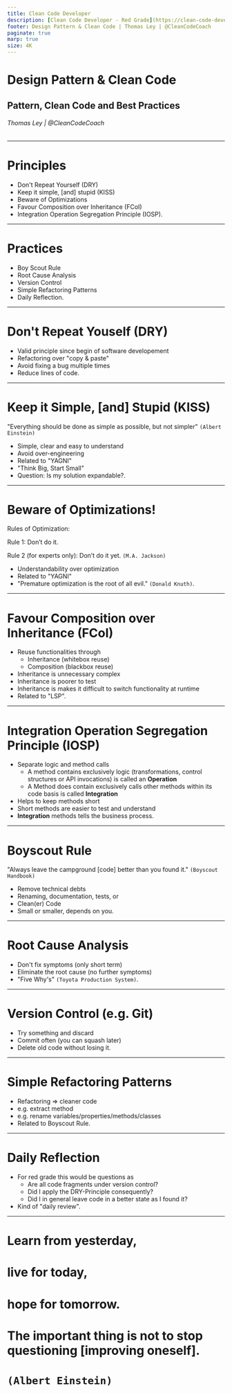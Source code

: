 ```yaml
---
title: Clean Code Developer
description: [Clean Code Developer - Red Grade](https://clean-code-developer.com/grades/grade-1-red/)
footer: Design Pattern & Clean Code | Thomas Ley | @CleanCodeCoach
paginate: true
marp: true
size: 4K
---
```


<!-- _footer: "" -->
<!-- _paginate: "" -->
# Design Pattern & Clean Code

## Pattern, Clean Code and Best Practices

###### Thomas Ley | @CleanCodeCoach

---
<!-- _footer: "" -->
<!-- _paginate: "" -->
# Principles

* Don't Repeat Yourself (DRY)
* Keep it simple, [and] stupid (KISS)
* Beware of Optimizations
* Favour Composition over Inheritance (FCoI)
* Integration Operation Segregation Principle (IOSP).

---
<!-- _footer: "" -->
<!-- _paginate: "" -->
# Practices

* Boy Scout Rule
* Root Cause Analysis
* Version Control
* Simple Refactoring Patterns
* Daily Reflection.

---
# Don't Repeat Youself (DRY)

* Valid principle since begin of software developement
* Refactoring over "copy & paste"
* Avoid fixing a bug multiple times
* Reduce lines of code.

---
# Keep it Simple, [and] Stupid (KISS)

"Everything should be done as simple as possible, but not simpler" `(Albert Einstein)`

* Simple, clear and easy to understand
* Avoid over-engineering
* Related to "YAGNI"
* "Think Big, Start Small"
* Question: Is my solution expandable?.

---
# Beware of Optimizations!

Rules of Optimization:

Rule 1: Don’t do it.

Rule 2 (for experts only): Don’t do it yet. `(M.A. Jackson)`

* Understandability over optimization
* Related to "YAGNI"
* "Premature optimization is the root of all evil." `(Donald Knuth)`.

---
# Favour Composition over Inheritance (FCoI)

* Reuse functionalities through
	* Inheritance (whitebox reuse) 
	* Composition (blackbox reuse)
* Inheritance is unnecessary complex
* Inheritance is poorer to test 
* Inheritance is makes it difficult to switch functionality at runtime
* Related to "LSP".

---
# Integration Operation Segregation Principle (IOSP)

* Separate logic and method calls
	* A method contains exclusively logic (transformations, control structures or API invocations) is called an __Operation__
	* A Method does contain exclusively calls other methods within its code basis is called __Integration__
* Helps to keep methods short
* Short methods are easier to test and understand
* __Integration__ methods tells the business process. 

---
# Boyscout Rule

"Always leave the campground [code] better than you found it." `(Boyscout Handbook)`

* Remove technical debts
* Renaming, documentation, tests, or
* Clean(er) Code
* Small or smaller, depends on you.

---
# Root Cause Analysis

* Don't fix symptoms (only short term)
* Eliminate the root cause (no further symptoms)
* "Five Why's" `(Toyota Production System)`.

---
# Version Control (e.g. Git)

* Try something and discard
* Commit often (you can squash later)
* Delete old code without losing it.

---
# Simple Refactoring Patterns

* Refactoring => cleaner code
* e.g. extract method
* e.g. rename variables/properties/methods/classes
* Related to Boyscout Rule.

---
# Daily Reflection

* For red grade this would be questions as
	* Are all code fragments under version control?
	* Did I apply the DRY-Principle consequently?
	* Did I in general leave code in a better state as I found it?
* Kind of "daily review".

---

# Learn from yesterday,
# live for today, 
# hope for tomorrow. 
# The important thing is not to stop questioning [improving oneself]. 
# `(Albert Einstein)`